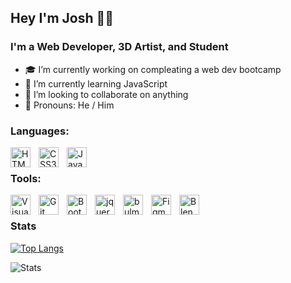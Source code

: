 ## Hey I'm Josh 👨‍💻




### I'm a Web Developer, 3D Artist, and Student

- 🎓 I’m currently working on compleating a web dev bootcamp
- 🌱 I’m currently learning JavaScript
- 👯 I’m looking to collaborate on anything
- 👨 Pronouns: He / Him


### Languages:

<img align="left" alt="HTML5" width="32px" src="https://cdn.jsdelivr.net/gh/devicons/devicon/icons/html5/html5-original.svg" style="padding-right:10px;" />

<img align="left" alt="CSS3" width="32px" src="https://cdn.jsdelivr.net/gh/devicons/devicon/icons/css3/css3-original.svg" style="padding-right:10px;" />

<img align="left" alt="JavaScript" width="32px" src="https://cdn.jsdelivr.net/gh/devicons/devicon/icons/javascript/javascript-original.svg" style="padding-right:10px;" />
<br>

### Tools:

<img align="left" alt="Visual Studio Code" width="32px" src="https://cdn.jsdelivr.net/gh/devicons/devicon/icons/vscode/vscode-original.svg" style="padding-right:10px;" />
<img align="left" alt="Git" width="32px" src="https://cdn.jsdelivr.net/gh/devicons/devicon/icons/git/git-original.svg" style="padding-right:10px;"/>
<img align="left" alt="Bootstrap" width="32px" src="https://cdn.jsdelivr.net/gh/devicons/devicon/icons/bootstrap/bootstrap-plain.svg" style="padding-right:10px;"/>
<img align="left" alt="jquery" width="32px" src="https://cdn.jsdelivr.net/gh/devicons/devicon/icons/jquery/jquery-plain.svg" style="padding-right:10px;"/>
<img align="left" alt="bulma" width="32px" src="https://cdn.jsdelivr.net/gh/devicons/devicon/icons/bulma/bulma-plain.svg" style="padding-right:10px;"/>
<img align="left" alt="Figma" width="32px" src="https://cdn.jsdelivr.net/gh/devicons/devicon/icons/figma/figma-original.svg" style="padding-right:10px;"/>
<img align="left" alt="Blender" width="32px"  src="https://cdn.jsdelivr.net/gh/devicons/devicon/icons/blender/blender-original.svg" style="padding-right:10px;"/>
<br>
          

### Stats


[![Top Langs](https://github-readme-stats.vercel.app/api/top-langs/?username=Tooboi&layout=compact&theme=tokyonight&hide_border=true)](https://github.com/anuraghazra/github-readme-stats)

<img align="left" alt="Stats" src="https://github-readme-stats.vercel.app/api?username=Tooboi&show_icons=true&hide_border=true&theme=tokyonight" />
